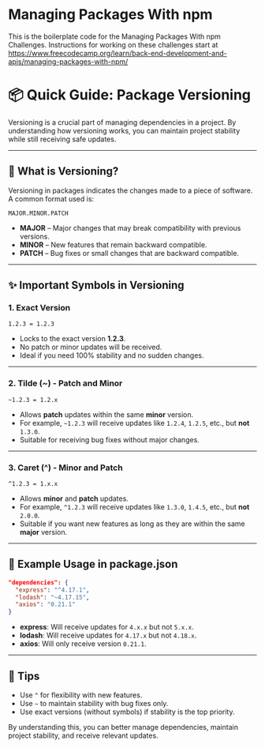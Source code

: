 # Managing Packages With npm

This is the boilerplate code for the Managing Packages With npm Challenges. Instructions for working on these challenges start at https://www.freecodecamp.org/learn/back-end-development-and-apis/managing-packages-with-npm/


# 📦 Quick Guide: Package Versioning

Versioning is a crucial part of managing dependencies in a project. By understanding how versioning works, you can maintain project stability while still receiving safe updates.

---

## 🎯 What is Versioning?
Versioning in packages indicates the changes made to a piece of software. A common format used is:

```
MAJOR.MINOR.PATCH
```
- **MAJOR** – Major changes that may break compatibility with previous versions.
- **MINOR** – New features that remain backward compatible.
- **PATCH** – Bug fixes or small changes that are backward compatible.

---

## ✨ Important Symbols in Versioning

### 1. **Exact Version**
```
1.2.3 = 1.2.3
```
- Locks to the exact version **1.2.3**.
- No patch or minor updates will be received.
- Ideal if you need 100% stability and no sudden changes.

---

### 2. **Tilde (~) - Patch and Minor**
```
~1.2.3 = 1.2.x
```
- Allows **patch** updates within the same **minor** version.
- For example, `~1.2.3` will receive updates like `1.2.4`, `1.2.5`, etc., but **not** `1.3.0`.
- Suitable for receiving bug fixes without major changes.

---

### 3. **Caret (^) - Minor and Patch**
```
^1.2.3 = 1.x.x
```
- Allows **minor** and **patch** updates.
- For example, `^1.2.3` will receive updates like `1.3.0`, `1.4.5`, etc., but **not** `2.0.0`.
- Suitable if you want new features as long as they are within the same **major** version.

---

## 🔧 Example Usage in package.json
```json
"dependencies": {
  "express": "^4.17.1",
  "lodash": "~4.17.15",
  "axios": "0.21.1"
}
```
- **express**: Will receive updates for `4.x.x` but not `5.x.x`.
- **lodash**: Will receive updates for `4.17.x` but not `4.18.x`.
- **axios**: Will only receive version `0.21.1`.

---

## 🚀 Tips
- Use `^` for flexibility with new features.
- Use `~` to maintain stability with bug fixes only.
- Use exact versions (without symbols) if stability is the top priority.

By understanding this, you can better manage dependencies, maintain project stability, and receive relevant updates.

